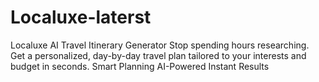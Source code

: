 # Localuxe-laterst
Localuxe AI Travel Itinerary Generator Stop spending hours researching. Get a personalized, day-by-day travel plan tailored to your interests and budget in seconds.  Smart Planning AI-Powered Instant Results

